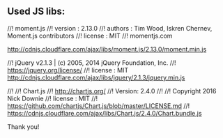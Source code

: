 ## Used JS libs:

//! moment.js
//! version : 2.13.0
//! authors : Tim Wood, Iskren Chernev, Moment.js contributors
//! license : MIT
//! momentjs.com
 
http://cdnjs.cloudflare.com/ajax/libs/moment.js/2.13.0/moment.min.js

//! jQuery v2.1.3 | (c) 2005, 2014 jQuery Foundation, Inc. 
//!  https://jquery.org/license/
//! license : MIT
http://cdnjs.cloudflare.com/ajax/libs/jquery/2.1.3/jquery.min.js

//!
//! Chart.js
//! http://chartjs.org/
//! Version: 2.4.0
//!
//! Copyright 2016 Nick Downie
//! license : MIT
//! https://github.com/chartjs/Chart.js/blob/master/LICENSE.md
//! 
https://cdnjs.cloudflare.com/ajax/libs/Chart.js/2.4.0/Chart.bundle.js

Thank you!
